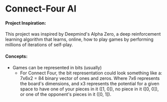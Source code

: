 # Connect-Four AI

#### Project Inspiration:
This project was inspired by Deepmind's Alpha Zero, a deep reinforcement learning algorithm that learns, online, how to play games by performing millions of iterations of self-play.

#### Concepts:
- Games can be represented in bits (usually)
  - For Connect Four, the bit representation could look something like a: 7x6x2 = 84 binary vector of ones and zeros. Where 7x6 represents the board's dimensions, and x3 represents the potential for a given space to have one of your pieces in it ([1, 0]), no piece in it ([0, 0]), or one of the opponent's pieces in it ([0, 1]).
